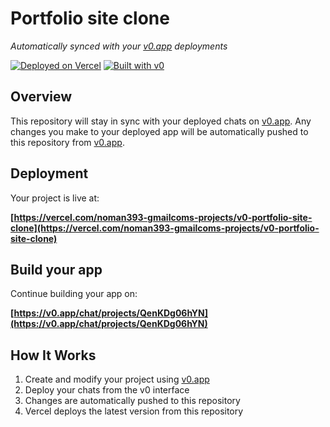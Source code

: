 # Portfolio site clone

*Automatically synced with your [v0.app](https://v0.app) deployments*

[![Deployed on Vercel](https://img.shields.io/badge/Deployed%20on-Vercel-black?style=for-the-badge&logo=vercel)](https://vercel.com/noman393-gmailcoms-projects/v0-portfolio-site-clone)
[![Built with v0](https://img.shields.io/badge/Built%20with-v0.app-black?style=for-the-badge)](https://v0.app/chat/projects/QenKDg06hYN)

## Overview

This repository will stay in sync with your deployed chats on [v0.app](https://v0.app).
Any changes you make to your deployed app will be automatically pushed to this repository from [v0.app](https://v0.app).

## Deployment

Your project is live at:

**[https://vercel.com/noman393-gmailcoms-projects/v0-portfolio-site-clone](https://vercel.com/noman393-gmailcoms-projects/v0-portfolio-site-clone)**

## Build your app

Continue building your app on:

**[https://v0.app/chat/projects/QenKDg06hYN](https://v0.app/chat/projects/QenKDg06hYN)**

## How It Works

1. Create and modify your project using [v0.app](https://v0.app)
2. Deploy your chats from the v0 interface
3. Changes are automatically pushed to this repository
4. Vercel deploys the latest version from this repository